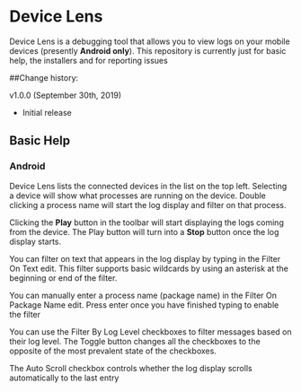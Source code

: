# Device Lens
Device Lens is a debugging tool that allows you to view logs on your mobile devices (presently **Android only**). This repository is currently just for basic help, the installers and for reporting issues

##Change history:

v1.0.0 (September 30th, 2019)

* Initial release

## Basic Help

### Android

Device Lens lists the connected devices in the list on the top left. Selecting a device will show what processes are running on the device. Double clicking a process name will start the log display and filter on that process.

Clicking the **Play** button in the toolbar will start displaying the logs coming from the device. The Play button will turn into a **Stop** button once the log display starts.

You can filter on text that appears in the log display by typing in the Filter On Text edit. This filter supports basic wildcards by using an asterisk at the beginning or end of the filter.

You can manually enter a process name (package name) in the Filter On Package Name edit. Press enter once you have finished typing to enable the filter

You can use the Filter By Log Level checkboxes to filter messages based on their log level. The Toggle button changes all the checkboxes to the opposite of the most prevalent state of the checkboxes.

The Auto Scroll checkbox controls whether the log display scrolls automatically to the last entry




